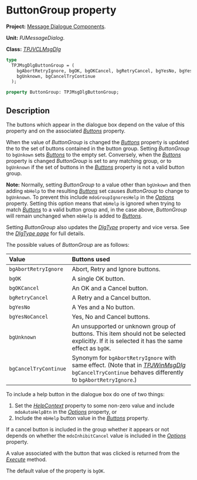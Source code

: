 # ButtonGroup property #

**Project:** [Message Dialogue Components](MessageDialogComponents.md).

**Unit:** _PJMessageDialog_.

**Class:** _[TPJVCLMsgDlg](TPJVCLMsgDlg.md)_

```pascal
type
  TPJMsgDlgButtonGroup = (
    bgAbortRetryIgnore, bgOK, bgOKCancel, bgRetryCancel, bgYesNo, bgYesNoCancel,
    bgUnknown, bgCancelTryContinue
  );

property ButtonGroup: TPJMsgDlgButtonGroup;
```

## Description ##

The buttons which appear in the dialogue box depend on the value of this property and on the associated _[Buttons](TPJVCLMsgDlgButtons.md)_ property.

When the value of _ButtonGroup_ is changed the _[Buttons](TPJVCLMsgDlgButtons.md)_ property is updated the to the set of buttons contained in the button group. Setting _ButtonGroup_ to `bgUnkown` sets _[Buttons](TPJVCLMsgDlgButtons.md)_ to the empty set. Conversely, when the _[Buttons](TPJVCLMsgDlgButtons.md)_ property is changed _ButtonGroup_ is set to any matching group, or to `bgUnknown` if the set of buttons in the _[Buttons](TPJVCLMsgDlgButtons.md)_ property is not a valid button group.

**Note:** Normally, setting _ButtonGroup_ to a value other than `bgUnkown` and then adding `mbHelp` to the resulting _[Buttons](TPJVCLMsgDlgButtons.md)_ set causes _ButtonGroup_ to change to `bgUnknown`. To prevent this include `mdoGroupIgnoresHelp` in the _[Options](TPJVCLMsgDlgOptions.md)_ property. Setting this option means that `mbHelp` is ignored when trying to match _[Buttons](TPJVCLMsgDlgButtons.md)_ to a valid button group and, in the case above, _ButtonGroup_ will remain unchanged when `mbHelp` is added to _[Buttons](TPJVCLMsgDlgButtons.md)_.

Setting _ButtonGroup_ also updates the _[DlgType](TPJVCLMsgDlgDlgType.md)_ property and vice versa. See the _[DlgType page](TPJVCLMsgDlgDlgType.md)_ for full details.

The possible values of _ButtonGroup_ are as follows:

| **Value** | **Buttons used** |
|:----------|:-----------------|
| `bgAbortRetryIgnore` | Abort, Retry and Ignore buttons. |
| `bgOK` | A single OK button. |
| `bgOKCancel` | An OK and a Cancel button. |
| `bgRetryCancel` | A Retry and a Cancel button. |
| `bgYesNo` | A Yes and a No button. |
| `bgYesNoCancel` | Yes, No and Cancel buttons. |
| `bgUnknown` | An unsupported or unknown group of buttons. This item should not be selected explicitly. If it is selected it has the same effect as `bgOK`. |
| `bgCancelTryContinue` | Synonym for `bgAbortRetryIgnore` with same effect. (Note that in _[TPJWinMsgDlg](TPJWinMsgDlg.md)_ `bgCancelTryContinue` behaves differently to `bgAbortRetryIgnore`.) |

To include a help button in the dialogue box do one of two things:

  1. Set the _[HelpContext](TPJVCLMsgDlgHelpContext.md)_ property to some non-zero value and include `mdoAutoHelpBtn` in the _[Options](TPJVCLMsgDlgOptions.md)_ property, or
  1. Include the `mbHelp` button value in the _[Buttons](TPJVCLMsgDlgButtons.md)_ property.

If a cancel button is included in the group whether it appears or not depends on whether the `mdoInhibitCancel` value is included in the _[Options](TPJVCLMsgDlgOptions.md)_ property.

A value associated with the button that was clicked is returned from the _[Execute](TPJVCLMsgDlgExecute.md)_ method.

The default value of the property is `bgOK`.